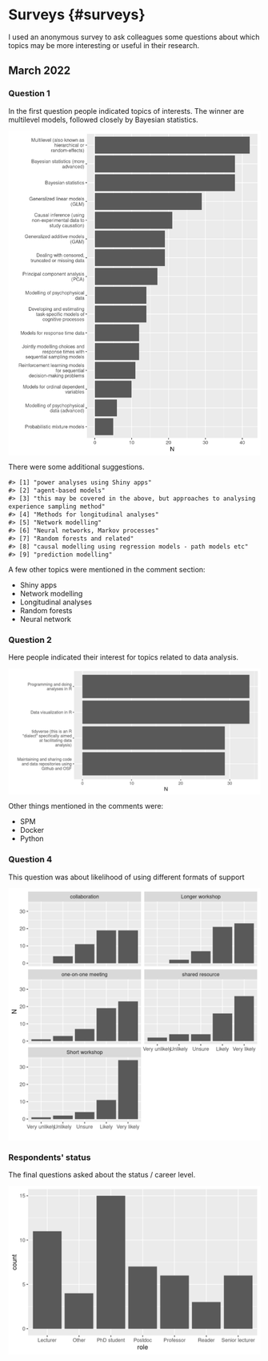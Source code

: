 # Surveys {#surveys}

I used an anonymous survey to ask colleagues some questions about which topics may be more interesting or useful in their research. 

## March 2022

### Question 1

In the first question people indicated topics of interests. The winner are multilevel models, followed closely by Bayesian statistics.

<img src="01-surveys_files/figure-html/unnamed-chunk-1-1.png" width="672" style="display: block; margin: auto;" />

There were some additional suggestions.


```
#> [1] "power analyses using Shiny apps"                                                         
#> [2] "agent-based models"                                                                      
#> [3] "this may be covered in the above, but approaches to analysing experience sampling method"
#> [4] "Methods for longitudinal analyses"                                                       
#> [5] "Network modelling"                                                                       
#> [6] "Neural networks, Markov processes"                                                       
#> [7] "Random forests and related"                                                              
#> [8] "causal modelling using regression models - path models etc"                              
#> [9] "prediction modelling"
```

A few other topics were mentioned in the comment section:

- Shiny apps
- Network modelling
- Longitudinal analyses
- Random forests
- Neural network


### Question 2

Here people indicated their interest for topics related to data analysis.

<img src="01-surveys_files/figure-html/unnamed-chunk-3-1.png" width="768" style="display: block; margin: auto;" />

Other things mentioned in the comments were:

- SPM
- Docker
- Python


### Question 4

This question was about likelihood of using different formats of support

<img src="01-surveys_files/figure-html/unnamed-chunk-4-1.png" width="576" style="display: block; margin: auto;" />

### Respondents' status

The final questions asked about the status / career level.

<img src="01-surveys_files/figure-html/unnamed-chunk-5-1.png" width="576" style="display: block; margin: auto;" />


